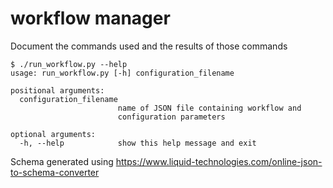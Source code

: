 # workflow manager

Document the commands used and the results of those commands

    $ ./run_workflow.py --help
    usage: run_workflow.py [-h] configuration_filename

    positional arguments:
      configuration_filename
                            name of JSON file containing workflow and
                            configuration parameters

    optional arguments:
      -h, --help            show this help message and exit


Schema generated using
<https://www.liquid-technologies.com/online-json-to-schema-converter>

